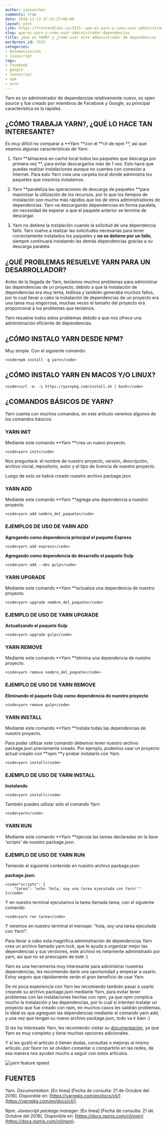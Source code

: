 ```yaml
---
author: jansanchez
comments: true
date: 2016-11-13 17:31:27+00:00
layout: post
link: https://frontendlabs.io/3515--que-es-yarn-y-como-usar-administrador-dependencias
slug: que-es-yarn-y-como-usar-administrador-dependencias
title: ¿Qué es YARN? y ¿Cómo usar este administrador de dependencias
wordpress_id: 3515
categories:
- Automatización
- Javascript
tags:
- facebook
- google
- Javascript
- npm
- yarn
---
```


Yarn es un administrador de dependencias relativamente nuevo, es open source y fue creado por miembros de Facebook y Google, su principal característica es la rápidez.





## ¿CÓMO TRABAJA YARN?, ¿QUÉ LO HACE TAN INTERESANTE?




Es muy difícil no comparar a **Yarn **con el **cli de npm **, así que veamos algunas características de Yarn:


1. Yarn **almacena en caché local todos los paquetes que descarga por primera vez **, para evitar descargarlos más de 1 vez. Esto hace que puedas realizar instalaciones aunque no cuentes con conexión a Internet. Para esto Yarn crea una carpeta local donde administra los paquetes que nosotros instalamos.

2. Yarn **paraleliza las operaciones de descarga de paquetes **para maximizar la utilización de los recursos, por lo que los tiempos de instalación son mucho más rápidos que los de otros administradores de dependencias. Yarn va descargando dependencias en forma paralela, sin necesidad de esperar a que el paquete anterior se termine de descargar.

3. Yarn no detiene la instalación cuando la solicitud de una dependencia falló. Yarn vuelve a realizar las solicitudes necesarias para tener correctamente instalados los paquetes y **no se detiene por un fallo**, siempre continuará instalando las demás dependencias gracias a su descarga paralela.


## ¿QUÉ PROBLEMAS RESUELVE YARN PARA UN DESARROLLADOR?





Antes de la llegada de Yarn, teníamos muchos problemas para administrar las dependencias de un proyecto, debido a que la instalación de dependencias era muy lenta, tediosa y también generaba muchos fallos, por lo cual llevar a cabo la instalación de dependencias de un proyecto era una tarea muy engorrosa, muchas veces el tamaño del proyecto era proporcional a los problemas que teníamos.






Yarn resuelve todos estos problemas debido a que nos ofrece una administración eficiente de dependencias.




## ¿CÓMO INSTALO YARN DESDE NPM?




Muy simple. Con el siguiente comando:




    
    <code>npm install -g yarn</code>




## ¿CÓMO INSTALO YARN EN MACOS Y/O LINUX?



    
    <code>curl -o- -L https://yarnpkg.com/install.sh | bash</code>




## ¿COMANDOS BÁSICOS DE YARN?




Yarn cuenta con muchos comandos, en este artículo veremos algunos de los comandos básicos:





### YARN INIT




Mediante este comando **Yarn **crea un nuevo proyecto.




    
    <code>yarn init</code>




Nos preguntará: el nombre de nuestro proyecto, versión, descripción, archivo inicial, repositorio, autor y el tipo de licencia de nuestro proyecto.




Luego de esto se habrá creado nuestro archivo package.json





### YARN ADD




Mediante este comando **Yarn **agrega una dependencia a nuestro proyecto.




    
    <code>yarn add nombre_del_paquete</code>




### EJEMPLOS DE USO DE YARN ADD




**Agregando como dependencia principal el paquete Express**




    
    <code>yarn add express</code>




**Agregando como dependencia de desarrollo el paquete Gulp**




    
    <code>yarn add --dev gulp</code>




### YARN UPGRADE




Mediante este comando **Yarn **actualiza una dependencia de nuestro proyecto.




    
    <code>yarn upgrade nombre_del_paquete</code>




### EJEMPLO DE USO DE YARN UPGRADE




**Actualizando el paquete Gulp**




    
    <code>yarn upgrade gulp</code>




### YARN REMOVE




Mediante este comando **Yarn **elimina una dependencia de nuestro proyecto.




    
    <code>yarn remove nombre_del_paquete</code>




### EJEMPLO DE USO DE YARN REMOVE




**Eliminando el paquete Gulp como dependencia de nuestro proyecto**




    
    <code>yarn remove gulp</code>




### YARN INSTALL




Mediante este comando **Yarn **instala todas las dependencias de nuestro proyecto.




Para poder utilizar este comando debemos tener nuestro archivo package.json previamente creado. Por ejemplo, podemos usar un proyecto actual creado con **npm **y probar instalarlo con Yarn.




    
    <code>yarn install</code>




### EJEMPLO DE USO DE YARN INSTALL




**Instalando**




    
    <code>yarn install</code>




También puedes utilizar sólo el comando Yarn




    
    <code>yarn</code>




### YARN RUN




Mediante este comando **Yarn **ejecuta las tareas declaradas en la llave 'scripts' de nuestro package.json.





### EJEMPLO DE USO DE YARN RUN




Teniendo el siguiente contenido en nuestro archivo package.json:


**package.json:**

    
    <code>"scripts": {
    	"tarea": "echo 'hola, soy una tarea ejecutada con Yarn!'"
    }</code>




Y en nuestro terminal ejecutamos la tarea llamada tarea, con el siguiente comando:



    
    <code>yarn run tarea</code>




Y veremos en nuestro terminal el mensaje: "hola, soy una tarea ejecutada con Yarn!".





Para llevar a cabo esta magnífica administración de dependencias Yarn crea un archivo llamado yarn.lock, que le ayuda a organizar mejor las dependencias y sus versiones, este archivo es netamente administrado por yarn, así que no se preocupen de este :)





Yarn es una herramienta muy interesante para administrar nuestras dependencias, les recomiendo darle una oportunidad y empezar a usarlo. Estoy seguro que rápidamente verán el gran beneficio de usar Yarn.





De mi poca experiencia con Yarn les recomiendo también pasar a usarlo creando su archivo package.json mediante Yarn, para evitar tener problemas con las instalaciones hechas con npm, ya que npm complica mucho la instalación y las dependencias, por lo cual si intentan instalar un proyecto que fue creado con npm, en muchos casos les saldrán problemas, lo ideal es que agreguen las dependencias mediante el comando yarn add, y una vez que tengan su nuevo archivo package.json, todo va ir bien :)





Si les ha interesado Yarn, les recomiendo visitar su [documentación](https://yarnpkg.com/en/docs), ya que Yarn es muy completo y tiene muchas opciones adicionales.





Y si les gustó el artículo ó tienen dudas, consultas o mejoras al mismo artículo, por favor no se olviden comentar o compartirlo en las redes, de esa manera nos ayudan mucho a seguir con estos artículos.


![yarn feature speed](https://frontendlabs.io/wp-content/uploads/2016/11/yarn-feature-speed.png)



## FUENTES


Yarn. _Documentation._ [En línea] [Fecha de consulta: 21 de Octubre del 2016].
Disponible en: [https://yarnpkg.com/en/docs/cli/](https://yarnpkg.com/en/docs/cli/).

Npm. _Javascript package manager._ [En línea] [Fecha de consulta: 21 de Octubre del 2016].
Disponible en: [https://docs.npmjs.com/cli/npm](https://docs.npmjs.com/cli/npm).


